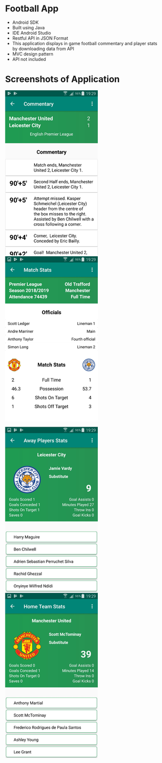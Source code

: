 # Football App
- Android SDK
- Built using Java
- IDE Android Studio
- Restful API in JSON Format
- This application displays in game football commentary and player stats by downloading data from API
- MVC design pattern
- API not included

# Screenshots of Application

<img src="Screenshots/image0.jpeg" width=300> <img src="Screenshots/image1.jpeg" width=300>


<img src="Screenshots/image2.jpeg" width=300> <img src="Screenshots/image3.jpeg" width=300>
